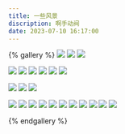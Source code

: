 ```yaml
---
title: 一些风景
discription: 啊手动阀
date: 2023-07-10 16:17:00
---
```



{% gallery %}
![](https://yh-blog-photos.oss-cn-beijing.aliyuncs.com/20230318-IMG_0642.jpg)
![](https://yh-blog-photos.oss-cn-beijing.aliyuncs.com/20230318-IMG_0653.jpg)
![](https://yh-blog-photos.oss-cn-beijing.aliyuncs.com/20230318-IMG_0656.jpg)

![](https://yh-blog-photos.oss-cn-beijing.aliyuncs.com/202311101-3-1.jpg)
![](https://yh-blog-photos.oss-cn-beijing.aliyuncs.com/IMG_0444.jpg)
![](https://yh-blog-photos.oss-cn-beijing.aliyuncs.com/IMG_0512.jpg)
![](https://yh-blog-photos.oss-cn-beijing.aliyuncs.com/IMG_0517.jpg)
![](https://yh-blog-photos.oss-cn-beijing.aliyuncs.com/IMG_1683-1.jpg)
![](https://yh-blog-photos.oss-cn-beijing.aliyuncs.com/IMG_0615.jpg)


![](https://yh-blog-photos.oss-cn-beijing.aliyuncs.com/IMG_1683-1.jpg)
![](https://yh-blog-photos.oss-cn-beijing.aliyuncs.com/IMG_1652-1.jpg)
![](https://yh-blog-photos.oss-cn-beijing.aliyuncs.com/IMG_1673-1.jpg)


![](https://yh-blog-photos.oss-cn-beijing.aliyuncs.com/IMG_1741-1.jpg)
![](https://yh-blog-photos.oss-cn-beijing.aliyuncs.com/IMG_1743-1.jpg)
![](https://yh-blog-photos.oss-cn-beijing.aliyuncs.com/IMG_1758-1-2.jpg)
![](https://yh-blog-photos.oss-cn-beijing.aliyuncs.com/IMG_1773-1.jpg)
![](https://yh-blog-photos.oss-cn-beijing.aliyuncs.com/IMG_7012.PNG)
![](https://yh-blog-photos.oss-cn-beijing.aliyuncs.com/IMG_7139.JPG)
![](https://yh-blog-photos.oss-cn-beijing.aliyuncs.com/IMG_7259.JPG)
![](https://yh-blog-photos.oss-cn-beijing.aliyuncs.com/IMG_7283.JPG)
![](https://yh-blog-photos.oss-cn-beijing.aliyuncs.com/IMG_7284%2820230310-231325%29.JPG)
![](https://yh-blog-photos.oss-cn-beijing.aliyuncs.com/IMG_7326%2820230316-155908%29.JPG)
![](https://yh-blog-photos.oss-cn-beijing.aliyuncs.com/%E5%BE%AE%E4%BF%A1%E5%9B%BE%E7%89%87_20230412115254.jpg)
![]()

{% endgallery %}